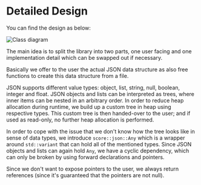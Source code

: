 # Detailed Design

You can find the design as below:

![Class diagram](https://www.plantuml.com/plantuml/proxy?src=https://raw.githubusercontent.com/swh/safe-posix-platform/platform/aas/lib/json/detailed_design/class_diagram.puml)

The main idea is to split the library into two parts, one user facing and one
implementation detail which can be swapped out if necessary.

Basically we offer to the user the actual JSON data structure as also free
functions to create this data structure from a file.

JSON supports different value types: object, list, string, null, boolean,
integer and float. JSON objects and lists can be interpreted as trees, where
inner items can be nested in an arbitrary order. In order to reduce heap
allocation during runtime, we build up a custom tree in heap using respective
types. This custom tree is then handed-over to the user; and if used as
read-only, no further heap allocation is performed.

In order to cope with the issue that we don't know how the tree looks like in
sense of data types, we introduce `score::json::Any` which is a wrapper around
`std::variant` that can hold all of the mentioned types. Since JSON objects and
lists can again hold `Any`, we have a cyclic dependency, which can only be
broken by using forward declarations and pointers.

Since we don't want to expose pointers to the user, we always return references
(since it's guaranteed that the pointers are not null).
